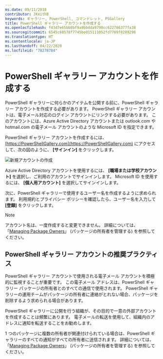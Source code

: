 ```yaml
---
ms.date: 09/11/2018
contributor: JKeithB
keywords: ギャラリー, PowerShell, コマンドレット, PSGallery
title: PowerShell ギャラリー アカウントを作成する
ms.openlocfilehash: f43d7e65bb8bf9a9bbdda9790cc622786377fa38
ms.sourcegitcommit: 6545c60578f7745be015111052fd7769f8289296
ms.translationtype: HT
ms.contentlocale: ja-JP
ms.lasthandoff: 04/22/2020
ms.locfileid: "78278784"
---
```

# <a name="creating-a-powershell-gallery-account"></a>PowerShell ギャラリー アカウントを作成する

PowerShell ギャラリーに何らかのアイテムを公開する前に、PowerShell ギャラリー アカウントを作成する必要があります。
PowerShell ギャラリー アカウントは、電子メール対応のログイン アカウントにリンクする必要があります。 このアカウントには、Azure Active Directory アカウントまたは outlook.com や hotmail.com の電子メール アカウントのような Microsoft ID を指定できます。

PowerShell ギャラリー アカウントを作成するには、[https://PowerShellGallery.com](https://PowerShellGallery.com) にアクセスして、次の図のように、 **[サインイン]** をクリックします。

![新規アカウントの作成](media/creating-an-account/CreateAccount-Register.png)

Azure Active Directory アカウントを使用するには、 **[職場または学校アカウント]** を選択し、ご利用のアカウントでサインインします。 Microsoft ID を使用するには、 **[個人用アカウント]** を選択してサインインします。

次に、PowerShell ギャラリーで使用するユーザー名を作成するように求められます。 利用規約とプライバシー ポリシーを確認したら、ユーザー名を入力して **[登録]** をクリックします。

> [!NOTE]
> アカウント名は、一度作成すると変更できません。 詳細については、「[Managing Package Owners](managing-package-owners.md)」 (パッケージの所有者を管理する) を参照してください。

## <a name="recommended-practices-for-powershell-gallery-accounts"></a>PowerShell ギャラリー アカウントの推奨プラクティス

PowerShell ギャラリー アカウントで使用される電子メール アカウントを積極的に監視することが重要です。 この電子メール アドレスは、PowerShell ギャラリー パッケージの所有者とのすべての通信で使用されます。 PowerShell ギャラリーの運用チームがパッケージの所有者に連絡がとれない場合、パッケージを削除するよう求められる場合があります。

PowerShell ギャラリーに公開を行う組織が、その目的で一意の外部アカウントを作成することは頻繁にあります。 電子メールの転送を使用して、組織内のアドレスに通知を転送することをお勧めします。

1 つのパッケージに複数の所有者が関連付けられている場合は、PowerShell ギャラリーのすべての通知がすべての所有者に送信されます。 詳細については、「[Managing Package Owners](managing-package-owners.md)」 (パッケージの所有者を管理する) を参照してください。
